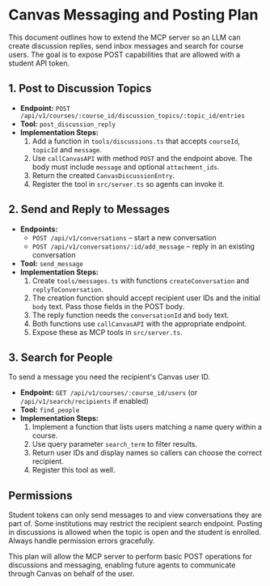 # Canvas Messaging and Posting Plan

This document outlines how to extend the MCP server so an LLM can create discussion replies, send inbox messages and search for course users. The goal is to expose POST capabilities that are allowed with a student API token.

## 1. Post to Discussion Topics

* **Endpoint:** `POST /api/v1/courses/:course_id/discussion_topics/:topic_id/entries`
* **Tool:** `post_discussion_reply`
* **Implementation Steps:**
  1. Add a function in `tools/discussions.ts` that accepts `courseId`, `topicId` and `message`.
  2. Use `callCanvasAPI` with method `POST` and the endpoint above. The body must include `message` and optional `attachment_ids`.
  3. Return the created `CanvasDiscussionEntry`.
  4. Register the tool in `src/server.ts` so agents can invoke it.

## 2. Send and Reply to Messages

* **Endpoints:**
  * `POST /api/v1/conversations` – start a new conversation
  * `POST /api/v1/conversations/:id/add_message` – reply in an existing conversation
* **Tool:** `send_message`
* **Implementation Steps:**
  1. Create `tools/messages.ts` with functions `createConversation` and `replyToConversation`.
  2. The creation function should accept recipient user IDs and the initial `body` text. Pass those fields in the POST body.
  3. The reply function needs the `conversationId` and `body` text.
  4. Both functions use `callCanvasAPI` with the appropriate endpoint.
  5. Expose these as MCP tools in `src/server.ts`.

## 3. Search for People

To send a message you need the recipient's Canvas user ID.

* **Endpoint:** `GET /api/v1/courses/:course_id/users` (or `/api/v1/search/recipients` if enabled)
* **Tool:** `find_people`
* **Implementation Steps:**
  1. Implement a function that lists users matching a name query within a course.
  2. Use query parameter `search_term` to filter results.
  3. Return user IDs and display names so callers can choose the correct recipient.
  4. Register this tool as well.

## Permissions

Student tokens can only send messages to and view conversations they are part of. Some institutions may restrict the recipient search endpoint. Posting in discussions is allowed when the topic is open and the student is enrolled. Always handle permission errors gracefully.

This plan will allow the MCP server to perform basic POST operations for discussions and messaging, enabling future agents to communicate through Canvas on behalf of the user.
